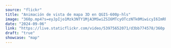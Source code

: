 ```yaml
---
source: "flickr"
title: "Animación de vista de mapa 3D en QGIS-600p-hls"
image: "360p.mp4?s=eyJpIjo1Mzk3NTY1MjA3MSwiZSI6MTcyOTczNTk0MiwicyI6ImRhNWRmODNmM2U5YzhlZjYwMGM5M2I1MGI3M2E2MDZmNjEzM2VhNWEiLCJ2IjoxfQ.mp4"
date: "2024-09-06"
link: "https://live.staticflickr.com/video/53975652071/d3bb774578/360p.mp4?s=eyJpIjo1Mzk3NTY1MjA3MSwiZSI6MTcyOTczNTk0MiwicyI6ImRhNWRmODNmM2U5YzhlZjYwMGM5M2I1MGI3M2E2MDZmNjEzM2VhNWEiLCJ2IjoxfQ"
draft: "true"
showcase: "map"
---
```

